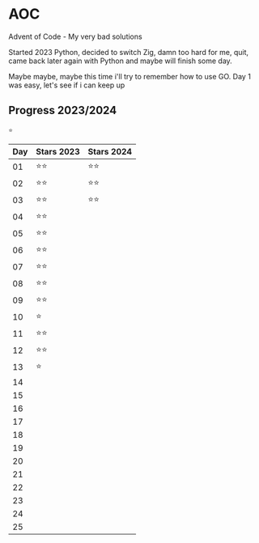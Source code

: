 # AOC
Advent of Code - My very bad solutions

Started 2023 Python, decided to switch Zig, damn too hard for me, quit, came back later again with Python and maybe will finish some day.

Maybe maybe, maybe this time i'll try to remember how to use GO. Day 1 was easy, let's see if i can keep up

## Progress 2023/2024


`⭐`

| Day | Stars 2023 | Stars 2024
| --- | ----- | ----- |
| 01  | ⭐⭐  | ⭐⭐  |
| 02  | ⭐⭐  | ⭐⭐  |
| 03  | ⭐⭐  | ⭐⭐
| 04  | ⭐⭐  |
| 05  | ⭐⭐  |
| 06  | ⭐⭐  |
| 07  | ⭐⭐  |
| 08  | ⭐⭐  |
| 09  | ⭐⭐  |
| 10  | ⭐    |
| 11  | ⭐⭐  |
| 12  | ⭐⭐  |
| 13  | ⭐    |
| 14  |       |
| 15  |       |
| 16  |       |
| 17  |       |
| 18  |       |
| 19  |       |
| 20  |       |
| 21  |       |
| 22  |       |
| 23  |       |
| 24  |       |
| 25  |       |

